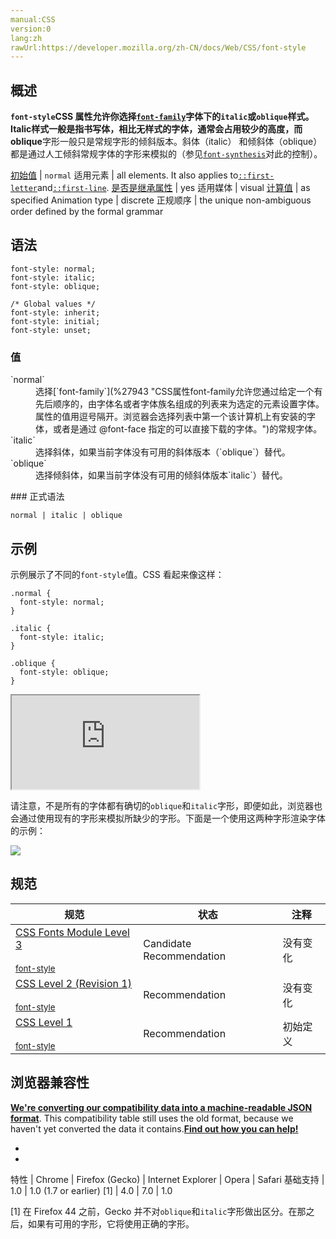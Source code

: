```yaml
---
manual:CSS
version:0
lang:zh
rawUrl:https://developer.mozilla.org/zh-CN/docs/Web/CSS/font-style
---
```





## 概述<a name="概述"></a>


**`font-style`**CSS 属性允许你选择[`font-family`](%27943 "CSS属性font-family允许您通过给定一个有先后顺序的，由字体名或者字体族名组成的列表来为选定的元素设置字体。 属性的值用逗号隔开。浏览器会选择列表中第一个该计算机上有安装的字体，或者是通过 @font-face 指定的可以直接下载的字体。")字体下的`italic`或`oblique`样式。**Italic**样式一般是指书写体，相比无样式的字体，通常会占用较少的高度，而**oblique**字形一般只是常规字形的倾斜版本。斜体（italic） 和倾斜体（oblique）都是通过人工倾斜常规字体的字形来模拟的（参见[`font-synthesis`](%27957 "此页面仍未被本地化, 期待您的翻译!")对此的控制）。


[初始值](%28302 "") | `normal` 
适用元素 | all elements. It also applies to[`::first-letter`](%27929 "CSS 伪元素 ::first-letter会选中某 block-level element（块级元素）第一行的第一个字母，并且文字所处的行之前没有其他内容（如图片和内联的表格） 。")and[`::first-line`](%27930 "::first-line CSS pseudo-element （CSS伪元素）在某 block-level element （块级元素）的第一行应用样式。第一行的长度取决于很多因素，包括元素宽度，文档宽度和文本的文字大小。"). 
[是否是继承属性](%28299 "") | yes 
适用媒体 | visual 
[计算值](%28304 "") | as specified 
Animation type | discrete 
正规顺序 | the unique non-ambiguous order defined by the formal grammar 


## 语法<a name="语法"></a>

```
font-style: normal;
font-style: italic;
font-style: oblique;

/* Global values */
font-style: inherit;
font-style: initial;
font-style: unset;
```

### 值<a name="值"></a>
<dl><dt id=''>`normal`</dt><dd>选择[`font-family`](%27943 "CSS属性font-family允许您通过给定一个有先后顺序的，由字体名或者字体族名组成的列表来为选定的元素设置字体。 属性的值用逗号隔开。浏览器会选择列表中第一个该计算机上有安装的字体，或者是通过 @font-face 指定的可以直接下载的字体。")的常规字体。</dd><dt id=''>`italic`</dt><dd>选择斜体，如果当前字体没有可用的斜体版本（`oblique`）替代。</dd><dt id=''>`oblique`</dt><dd>选择倾斜体，如果当前字体没有可用的倾斜体版本`italic`）替代。</dd></dl>
### 正式语法<a name="正式语法"></a>

```
normal | italic | oblique
```

## 示例<a name="Example"></a>


示例展示了不同的`font-style`值。CSS 看起来像这样：


```
.normal {
  font-style: normal;
}

.italic {
  font-style: italic;
}

.oblique {
  font-style: oblique;
}
```


<iframe src='https://mdn.mozillademos.org/zh-CN/docs/Web/CSS/font-style$samples/Example?revision=1031544' width='null' height='null'></iframe>




请注意，不是所有的字体都有确切的`oblique`和`italic`字形，即便如此，浏览器也会通过使用现有的字形来模拟所缺少的字形。下面是一个使用这两种字形渲染字体的示例：



![](%30173.png "")


## 规范<a name="规范"></a>

规范 | 状态 | 注释 
 ---  |  ---  |  ---  | 
[CSS Fonts Module Level 3<br></br><small>font-style</small>](%30179 "") | Candidate Recommendation | 没有变化 
[CSS Level 2 (Revision 1)<br></br><small>font-style</small>](%30180 "") | Recommendation | 没有变化 
[CSS Level 1<br></br><small>font-style</small>](%30181 "") | Recommendation | 初始定义 


## 浏览器兼容性<a name="浏览器兼容性"></a>


**[We&#39;re converting our compatibility data into a machine-readable JSON format](%3344 "")**. This compatibility table still uses the old format, because we haven&#39;t yet converted the data it contains.**[Find out how you can help!](%3392 "")**


* 
* 

特性 | Chrome | Firefox (Gecko) | Internet Explorer | Opera | Safari 
基础支持 | 1.0 | 1.0 (1.7 or earlier) [1] | 4.0 | 7.0 | 1.0 





[1] 在 Firefox 44 之前，Gecko 并不对`oblique`和`italic`字形做出区分。在那之后，如果有可用的字形，它将使用正确的字形。




